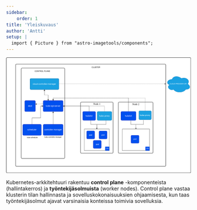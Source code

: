 ```yaml
---
sidebar:
    order: 1
title: 'Yleiskuvaus'
author: 'Antti'
setup: |
  import { Picture } from "astro-imagetools/components";
---
```


![Kubernetes](/src/assets/kubernetes-cluster-architecture.svg)


Kubernetes-arkkitehtuuri rakentuu **control plane** -komponenteista (hallintakerros) ja **työntekijäsolmuista** (worker nodes). Control plane vastaa klusterin tilan hallinnasta ja sovelluskokonaisuuksien ohjaamisesta, kun taas työntekijäsolmut ajavat varsinaisia konteissa toimivia sovelluksia.